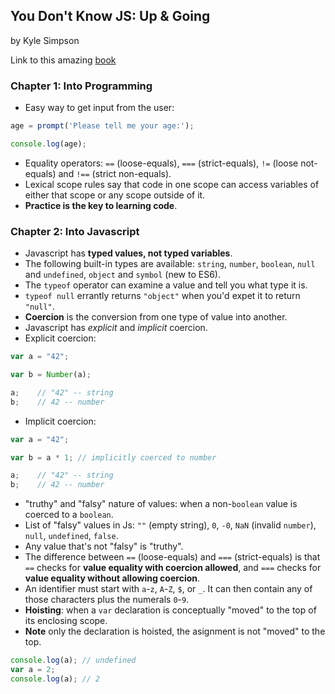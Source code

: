 ## You Don't Know JS: Up & Going

by Kyle Simpson

Link to this amazing
[book](https://github.com/getify/You-Dont-Know-JS/tree/master/up%20%26%20going)

### Chapter 1: Into Programming

* Easy way to get input from the user:

```js
age = prompt('Please tell me your age:');

console.log(age);
```

* Equality operators: `==` (loose-equals), `===` (strict-equals), `!=` (loose not-equals) and `!==` (strict non-equals).
* Lexical scope rules say that code in one scope can access variables of either that scope or any scope outside of it.
* **Practice is the key to learning code**.

### Chapter 2: Into Javascript
* Javascript has **typed values, not typed variables**.
* The following built-in types are available: `string`, `number`, `boolean`, `null` and `undefined`, `object` and `symbol` (new to ES6).
* The `typeof` operator can examine a value and tell you what type it is.
* `typeof null` errantly returns `"object"` when you'd expet it to return `"null"`.
* **Coercion** is the conversion from one type of value into another.
* Javascript has *explicit* and *implicit* coercion.
* Explicit coercion:
```js
var a = "42";

var b = Number(a);

a;    // "42" -- string
b;    // 42 -- number
```
* Implicit coercion:
```js
var a = "42";

var b = a * 1; // implicitly coerced to number

a;    // "42" -- string
b;    // 42 -- number
```
* "truthy" and "falsy" nature of values: when a non-`boolean` value is coerced to a `boolean`.
* List of "falsy" values in Js: `""` (empty string), `0`, `-0`, `NaN` (invalid `number`), `null`, `undefined`, `false`.
* Any value that's not "falsy" is "truthy".
* The difference between `==` (loose-equals) and `===` (strict-equals) is that `==` checks for **value equality with coercion allowed**, and `===` checks for **value equality without allowing coercion**.
* An identifier must start with `a`-`z`, `A`-`Z`, `$`, or `_`. It can then contain any of those characters plus the numerals `0`-`9`.
* **Hoisting**: when a `var` declaration is conceptually "moved" to the top of its enclosing scope.
* **Note** only the declaration is hoisted, the asignment is not "moved" to the top.
```js
console.log(a); // undefined
var a = 2;
console.log(a); // 2
```